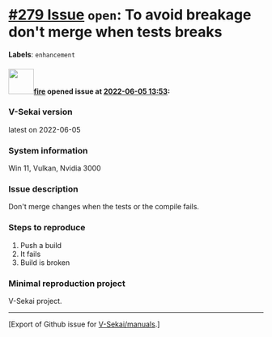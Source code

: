 # [\#279 Issue](https://github.com/V-Sekai/manuals/issues/279) `open`: To avoid breakage don't merge when tests breaks
**Labels**: `enhancement`


#### <img src="https://avatars.githubusercontent.com/u/32321?u=c2e06a3d2b49a467aa907e54aa259516440267cc&v=4" width="50">[fire](https://github.com/fire) opened issue at [2022-06-05 13:53](https://github.com/V-Sekai/manuals/issues/279):

### V-Sekai version

latest on 2022-06-05

### System information

Win 11, Vulkan, Nvidia 3000

### Issue description

Don't merge changes when the tests or the compile fails.

### Steps to reproduce

1. Push a build
2. It fails
3. Build is broken

### Minimal reproduction project

V-Sekai project.




-------------------------------------------------------------------------------



[Export of Github issue for [V-Sekai/manuals](https://github.com/V-Sekai/manuals).]
